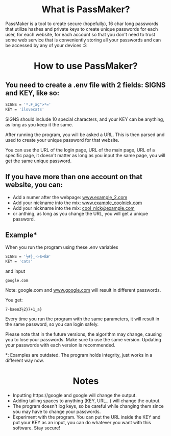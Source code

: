 <h1 align="center">
What is PassMaker?
</h1>

<p>
  PassMaker is a tool to create secure (hopefully), 16 char long passwords that utilize hashes and private keys to create unique passwords for each user, for each website, for each account so that you don't need to trust some web service that is conveniently storing all your passwords and can be accessed by any of your devices :3
</p>

<h1 align="center">
  How to use PassMaker?
</h1>

## You need to create a .env file with 2 fields: SIGNS and KEY, like so:


```bash
SIGNS = '*.F_æÇ">*='
KEY = 'ilovecats'
```
SIGNS should include 10 special characters, and your KEY can be anything, as long as you keep it the same.

After running the program, you will be asked a URL. This is then parsed and used to create your unique password for that website.

You can use the URL of the login page, URL of the main page, URL of a specific page, it doesn't matter as long as you input the same page, you will get the same unique password.

## If you have more than one account on that website, you can:

* Add a numer after the webpage: www.example_2.com
* Add your nickname into the mix: www.example_coolnick.com
* Add your nickname into the mix: cool_nick@example.com
* or anthing, as long as you change the URL, you will get a unique password.

##  Example*

When you run the program using these .env variables


```bash
SIGNS = '½#}_->$+ßæ'
KEY = 'cats'
```
and input 

```
google.com
```

Note: google.com and www.google.com will result in different passwords.

You get:
```
7-bæeæ3½2}7+1_a}
```
Every time you run the program with the same parameters, it will result in the same password, so you can login safely.


Please note that in the future versions, the algorithm may change, causing you to lose your passwords. Make sure to use the same version. Updating your passwords with each version is recommended.


*: Examples are outdated. The program holds integrity, just works in a different way now.


<h1 align="center">
  Notes
</h1>

* Inputting https://google and google will change the output.
* Adding tailing spaces to anything (KEY, URL...) will change the output.
* The program doesn't log keys, so be careful while changing them since you may have to change your passwords.
* Experiment with the program. You can put the URL inside the KEY and put your KEY as an input, you can do whatever you want with this software. Stay secure!
  
